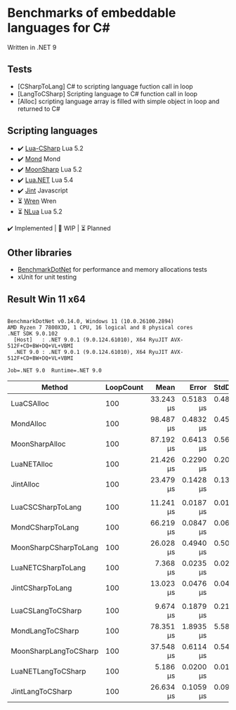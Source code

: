 # Benchmarks of embeddable languages for C#

Written in .NET 9

## Tests
- [CSharpToLang] C# to scripting language fuction call in loop
- [LangToCSharp] Scripting language to C# function call in loop
- [Alloc] scripting language array is filled with simple object in loop and returned to C#

## Scripting languages
- ✔️ [Lua-CSharp](https://github.com/AnnulusGames/Lua-CSharp) Lua 5.2
- ✔️ [Mond](https://github.com/Rohansi/Mond) Mond
- ✔️ [MoonSharp](https://github.com/moonsharp-devs/moonsharp) Lua 5.2
- ✔️ [Lua.NET](https://github.com/tilkinsc/Lua.NET) Lua 5.4
- ✔️ [Jint](https://github.com/sebastienros/jint) Javascript
- ⏳ [Wren](https://github.com/stevewoolcock/WrenSharp) Wren
- ⏳ [NLua](https://github.com/NLua/NLua) Lua 5.2

✔️ Implemented | 🚧 WIP | ⏳ Planned

## Other libraries 
- [BenchmarkDotNet](https://github.com/dotnet/BenchmarkDotNet) for performance and memory allocations tests 
- xUnit for unit testing

## Result Win 11 x64
```

BenchmarkDotNet v0.14.0, Windows 11 (10.0.26100.2894)
AMD Ryzen 7 7800X3D, 1 CPU, 16 logical and 8 physical cores
.NET SDK 9.0.102
  [Host]   : .NET 9.0.1 (9.0.124.61010), X64 RyuJIT AVX-512F+CD+BW+DQ+VL+VBMI
  .NET 9.0 : .NET 9.0.1 (9.0.124.61010), X64 RyuJIT AVX-512F+CD+BW+DQ+VL+VBMI

Job=.NET 9.0  Runtime=.NET 9.0  

```
| Method                | LoopCount | Mean      | Error     | StdDev    | Median    | Rank | Gen0   | Gen1   | Allocated |
|---------------------- |---------- |----------:|----------:|----------:|----------:|-----:|-------:|-------:|----------:|
| LuaCSAlloc            | 100       | 33.243 μs | 0.5183 μs | 0.4849 μs | 33.301 μs |    3 | 1.5869 | 0.6714 |   82208 B |
| MondAlloc             | 100       | 98.487 μs | 0.4832 μs | 0.4520 μs | 98.455 μs |    5 | 7.0801 | 1.5869 |  360976 B |
| MoonSharpAlloc        | 100       | 87.192 μs | 0.6413 μs | 0.5685 μs | 87.148 μs |    4 | 3.2959 | 0.9766 |  167864 B |
| LuaNETAlloc           | 100       | 21.426 μs | 0.2290 μs | 0.2030 μs | 21.483 μs |    1 |      - |      - |      56 B |
| JintAlloc             | 100       | 23.479 μs | 0.1428 μs | 0.1336 μs | 23.490 μs |    2 | 1.4343 | 0.2136 |   73120 B |
|                       |           |           |           |           |           |      |        |        |           |
| LuaCSCSharpToLang     | 100       | 11.241 μs | 0.0187 μs | 0.0175 μs | 11.243 μs |    2 | 0.2136 |      - |   11112 B |
| MondCSharpToLang      | 100       | 66.219 μs | 0.0847 μs | 0.0661 μs | 66.228 μs |    5 | 5.2490 | 0.6104 |  266704 B |
| MoonSharpCSharpToLang | 100       | 26.028 μs | 0.4940 μs | 0.5073 μs | 25.812 μs |    4 | 1.4648 | 0.4883 |   74968 B |
| LuaNETCSharpToLang    | 100       |  7.368 μs | 0.0235 μs | 0.0208 μs |  7.371 μs |    1 |      - |      - |         - |
| JintCSharpToLang      | 100       | 13.023 μs | 0.0476 μs | 0.0446 μs | 13.023 μs |    3 | 1.2360 | 0.0610 |   62312 B |
|                       |           |           |           |           |           |      |        |        |           |
| LuaCSLangToCSharp     | 100       |  9.674 μs | 0.1879 μs | 0.2164 μs |  9.591 μs |    2 | 0.0305 |      - |    1896 B |
| MondLangToCSharp      | 100       | 78.351 μs | 1.8935 μs | 5.5830 μs | 75.107 μs |    5 | 5.4932 | 0.6104 |  277904 B |
| MoonSharpLangToCSharp | 100       | 37.548 μs | 0.6114 μs | 0.5420 μs | 37.513 μs |    4 | 1.5869 | 0.5493 |   80840 B |
| LuaNETLangToCSharp    | 100       |  5.186 μs | 0.0200 μs | 0.0187 μs |  5.191 μs |    1 |      - |      - |         - |
| JintLangToCSharp      | 100       | 26.634 μs | 0.1059 μs | 0.0991 μs | 26.612 μs |    3 | 0.9460 | 0.0305 |   48144 B |
